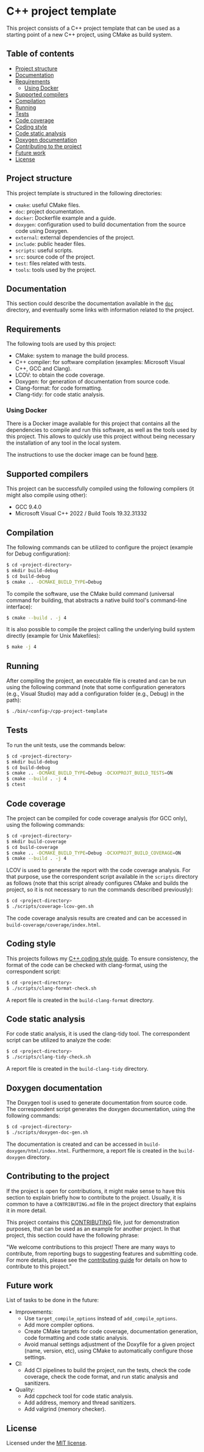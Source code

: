 # C++ project template

This project consists of a C++ project template that can be used as a starting point of a new C++ project, using CMake as build system.

## Table of contents

- [Project structure](#project-structure)
- [Documentation](#documentation)
- [Requirements](#requirements)
    - [Using Docker](#using-docker)
- [Supported compilers](#supported-compilers)
- [Compilation](#compilation)
- [Running](#running)
- [Tests](#tests)
- [Code coverage](#code-coverage)
- [Coding style](#coding-style)
- [Code static analysis](#code-static-analysis)
- [Doxygen documentation](#doxygen-documentation)
- [Contributing to the project](#contributing-to-the-project)
- [Future work](#future-work)
- [License](#license)

## Project structure

This project template is structured in the following directories:

- `cmake`: useful CMake files.
- `doc`: project documentation.
- `docker`: Dockerfile example and a guide.
- `doxygen`: configuration used to build documentation from the source code using Doxygen.
- `external`: external dependencies of the project.
- `include`: public header files.
- `scripts`: useful scripts.
- `src`: source code of the project.
- `test`: files related with tests.
- `tools`: tools used by the project.

## Documentation

This section could describe the documentation available in the [`doc`](./doc/) directory, and eventually some links with information related to the project.

## Requirements

The following tools are used by this project:

- CMake: system to manage the build process.
- C++ compiler: for software compilation (examples: Microsoft Visual C++, GCC and Clang).
- LCOV: to obtain the code coverage.
- Doxygen: for generation of documentation from source code.
- Clang-format: for code formatting.
- Clang-tidy: for code static analysis.

### Using Docker

There is a Docker image available for this project that contains all the dependencies to compile and run this software, as well as the tools used by this project. This allows to quickly use this project without being necessary the installation of any tool in the local system.

The instructions to use the docker image can be found [here](./docker/README.md).

## Supported compilers

This project can be successfully compiled using the following compilers (it might also compile using other):

- GCC 9.4.0
- Microsoft Visual C++ 2022 / Build Tools 19.32.31332

## Compilation

The following commands can be utilized to configure the project (example for Debug configuration):

```sh
$ cd <project-directory>
$ mkdir build-debug
$ cd build-debug
$ cmake .. -DCMAKE_BUILD_TYPE=Debug
```

To compile the software, use the CMake build command (universal command for building, that abstracts a native build tool's command-line interface):

```sh
$ cmake --build . -j 4
```

It is also possible to compile the project calling the underlying build system directly (example for Unix Makefiles):

```sh
$ make -j 4
```

## Running

After compiling the project, an executable file is created and can be run using the following command (note that some configuration generators (e.g., Visual Studio) may add a configuration folder (e.g., Debug) in the path):

```sh
$ ./bin/<config>/cpp-project-template
```

## Tests

To run the unit tests, use the commands below:

```sh
$ cd <project-directory>
$ mkdir build-debug
$ cd build-debug
$ cmake .. -DCMAKE_BUILD_TYPE=Debug -DCXXPROJT_BUILD_TESTS=ON
$ cmake --build . -j 4
$ ctest
```

## Code coverage

The project can be compiled for code coverage analysis (for GCC only), using the following commands:

```sh
$ cd <project-directory>
$ mkdir build-coverage
$ cd build-coverage
$ cmake .. -DCMAKE_BUILD_TYPE=Debug -DCXXPROJT_BUILD_COVERAGE=ON
$ cmake --build . -j 4
```

LCOV is used to generate the report with the code coverage analysis. For that purpose, use the correspondent script available in the `scripts` directory as follows (note that this script already configures CMake and builds the project, so it is not necessary to run the commands described previously):

```sh
$ cd <project-directory>
$ ./scripts/coverage-lcov-gen.sh
```

The code coverage analysis results are created and can be accessed in `build-coverage/coverage/index.html`.

## Coding style

This projects follows my [C++ coding style guide](https://github.com/hugorbarbosa/cpp-coding-style-guide). To ensure consistency, the format of the code can be checked with clang-format, using the correspondent script:

```sh
$ cd <project-directory>
$ ./scripts/clang-format-check.sh
```

A report file is created in the `build-clang-format` directory.

## Code static analysis

For code static analysis, it is used the clang-tidy tool. The correspondent script can be utilized to analyze the code:

```sh
$ cd <project-directory>
$ ./scripts/clang-tidy-check.sh
```

A report file is created in the `build-clang-tidy` directory.

## Doxygen documentation

The Doxygen tool is used to generate documentation from source code. The correspondent script generates the doxygen documentation, using the following commands:

```sh
$ cd <project-directory>
$ ./scripts/doxygen-doc-gen.sh
```

The documentation is created and can be accessed in `build-doxygen/html/index.html`. Furthermore, a report file is created in the `build-doxygen` directory.

## Contributing to the project

If the project is open for contributions, it might make sense to have this section to explain briefly how to contribute to the project. Usually, it is common to have a `CONTRIBUTING.md` file in the project directory that explains it in more detail.

This project contains this [CONTRIBUTING](./CONTRIBUTING.md) file, just for demonstration purposes, that can be used as an example for another project. In that project, this section could have the following phrase:

"We welcome contributions to this project! There are many ways to contribute, from reporting bugs to suggesting features and submitting code. For more details, please see the [contributing guide](./CONTRIBUTING.md) for details on how to contribute to this project."

## Future work

List of tasks to be done in the future:

- Improvements:
    - Use `target_compile_options` instead of `add_compile_options`.
    - Add more compiler options.
    - Create CMake targets for code coverage, documentation generation, code formatting and code static analysis.
    - Avoid manual settings adjustment of the Doxyfile for a given project (name, version, etc), using CMake to automatically configure those settings.
- CI:
    - Add CI pipelines to build the project, run the tests, check the code coverage, check the code format, and run static analysis and sanitizers.
- Quality:
    - Add cppcheck tool for code static analysis.
    - Add address, memory and thread sanitizers.
    - Add valgrind (memory checker).

## License

Licensed under the [MIT license](./LICENSE).
